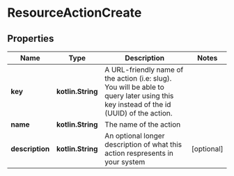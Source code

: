 
# ResourceActionCreate

## Properties
Name | Type | Description | Notes
------------ | ------------- | ------------- | -------------
**key** | **kotlin.String** | A URL-friendly name of the action (i.e: slug). You will be able to query later using this key instead of the id (UUID) of the action. | 
**name** | **kotlin.String** | The name of the action | 
**description** | **kotlin.String** | An optional longer description of what this action respresents in your system |  [optional]




